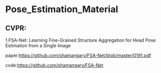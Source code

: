 # Pose_Estimation_Material

## CVPR:

1.FSA-Net: Learning Fine-Grained Structure Aggregation for Head Pose Estimation from a Single Image 

paper:https://github.com/shamangary/FSA-Net/blob/master/0191.pdf

code:https://github.com/shamangary/FSA-Net

